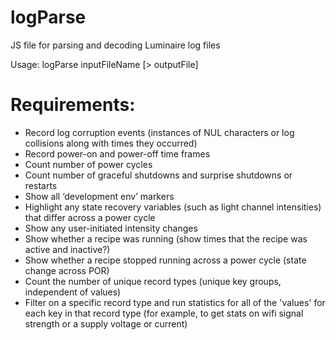 # logParse
JS file for parsing and decoding Luminaire log files

Usage: logParse inputFileName [> outputFile]

# Requirements:

* Record log corruption events (instances of NUL characters or log collisions along with times they occurred)
* Record power-on and power-off time frames
* Count number of power cycles
* Count number of graceful shutdowns and surprise shutdowns or restarts
* Show all ‘development env’ markers
* Highlight any state recovery variables (such as light channel intensities) that differ across a power cycle
* Show any user-initiated intensity changes
* Show whether a recipe was running (show times that the recipe was active and inactive?)
* Show whether a recipe stopped running across a power cycle (state change across POR)
* Count the number of unique record types (unique key groups, independent of values)
* Filter on a specific record type and run statistics for all of the 'values' for each key in that record type (for example, to get stats on wifi signal strength or a supply voltage or current)
